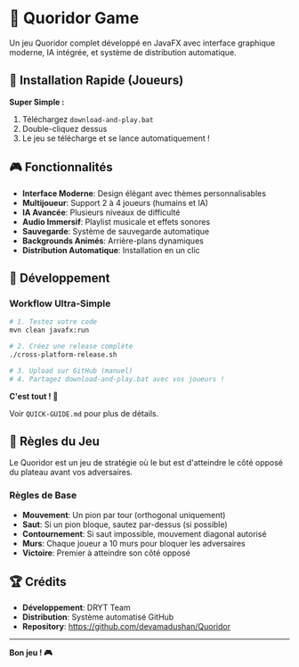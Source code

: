 # 🎯 Quoridor Game

Un jeu Quoridor complet développé en JavaFX avec interface graphique moderne, IA intégrée, et système de distribution automatique.

## 🚀 Installation Rapide (Joueurs)

**Super Simple :**
1. Téléchargez `download-and-play.bat`
2. Double-cliquez dessus
3. Le jeu se télécharge et se lance automatiquement !

## 🎮 Fonctionnalités

- **Interface Moderne**: Design élégant avec thèmes personnalisables
- **Multijoueur**: Support 2 à 4 joueurs (humains et IA)
- **IA Avancée**: Plusieurs niveaux de difficulté
- **Audio Immersif**: Playlist musicale et effets sonores
- **Sauvegarde**: Système de sauvegarde automatique
- **Backgrounds Animés**: Arrière-plans dynamiques
- **Distribution Automatique**: Installation en un clic

## 🔧 Développement

### Workflow Ultra-Simple
```bash
# 1. Testez votre code
mvn clean javafx:run

# 2. Créez une release complète
./cross-platform-release.sh

# 3. Upload sur GitHub (manuel)
# 4. Partagez download-and-play.bat avec vos joueurs !
```

**C'est tout ! 🎉**

Voir `QUICK-GUIDE.md` pour plus de détails.

## 🎯 Règles du Jeu

Le Quoridor est un jeu de stratégie où le but est d'atteindre le côté opposé du plateau avant vos adversaires.

### Règles de Base
- **Mouvement**: Un pion par tour (orthogonal uniquement)
- **Saut**: Si un pion bloque, sautez par-dessus (si possible)
- **Contournement**: Si saut impossible, mouvement diagonal autorisé
- **Murs**: Chaque joueur a 10 murs pour bloquer les adversaires
- **Victoire**: Premier à atteindre son côté opposé

## 🏆 Crédits

- **Développement**: DRYT Team
- **Distribution**: Système automatisé GitHub
- **Repository**: https://github.com/devamadushan/Quoridor

---

**Bon jeu ! 🎮**